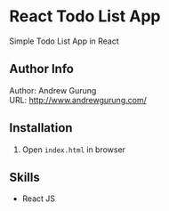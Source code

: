 # React Todo List App
Simple Todo List App in React

Author Info
-----------
Author: Andrew Gurung <br>
URL: http://www.andrewgurung.com/

Installation
------------
1. Open `index.html` in browser

Skills
-------
- React JS
